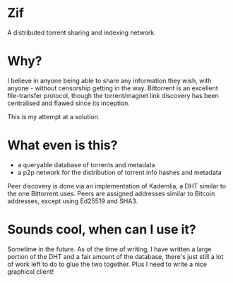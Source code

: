 # Zif

A distributed torrent sharing and indexing network.

# Why?

I believe in anyone being able to share any information they wish, with anyone - without censorship getting in the way. Bittorrent is an excellent file-transfer protocol, though the torrent/magnet link discovery has been centralised and flawed since its inception.

This is my attempt at a solution.

# What even is this?

- a queryable database of torrents and metadata
- a p2p network for the distribution of torrent info hashes and metadata

Peer discovery is done via an implementation of Kademlia, a DHT similar to the one Bittorrent uses. Peers are assigned addresses similar to Bitcoin addresses, except using Ed25519 and SHA3.

# Sounds cool, when can I use it?

Sometime in the future. As of the time of writing, I have written a large portion of the DHT and a fair amount of the database, there's just still a lot of work left to do to glue the two together. Plus I need to write a nice graphical client!
